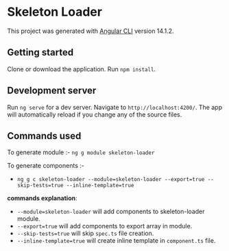 # Skeleton Loader

This project was generated with [Angular CLI](https://github.com/angular/angular-cli) version 14.1.2.

## Getting started

Clone or download the application. Run `npm install`.

## Development server

Run `ng serve` for a dev server. Navigate to `http://localhost:4200/`. The app will automatically reload if you change any of the source files.

## Commands used

To generate module :- `ng g module skeleton-loader` 

To generate components :-
- `ng g c skeleton-loader --module=skeleton-loader --export=true --skip-tests=true --inline-template=true`

**commands explanation**:
- `--module=skeleton-loader`  will add components to skeleton-loader module.
- `--export=true` will add components to export array in module.
- `--skip-tests=true` will skip `spec.ts` file creation.
- `--inline-template=true` will create inline template in `component.ts` file.
